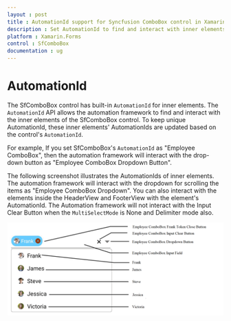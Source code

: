 ```yaml
---
layout : post
title : AutomationId support for Syncfusion ComboBox control in Xamarin.Forms
description : Set AutomationId to find and interact with inner elements in ComboBox 
platform : Xamarin.Forms
control : SfComboBox
documentation : ug
---
```


# AutomationId 

The SfComboBox control has built-in `AutomationId` for inner elements. The `AutomationId` API allows the automation framework to find and interact with the inner elements of the SfComboBox control. To keep unique AutomationId, these inner elements' AutomationIds are updated based on the control's `AutomationId`.

 For example, If you set SfComboBox's `AutomationId` as "Employee ComboBox", then the automation framework will interact with the drop-down button as "Employee ComboBox Dropdown Button". 

The following screenshot illustrates the AutomationIds of inner elements. The automation framework will interact with the dropdown for scrolling the items as "Employee ComboBox Dropdown". You can also interact with the elements inside the HeaderView and FooterView with the element's AutomationId. The Automation framework will not interact with the Input Clear Button when the `MultiSelectMode` is None and Delimiter mode also.

![AutomationId Image](images/AutomationId/AutomationId.png)
